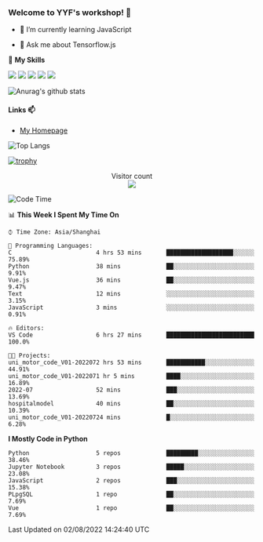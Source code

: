 ### Welcome to YYF's workshop! 👋

<!--
**YifeiYang210/YifeiYang210** is a ✨ _special_ ✨ repository because its `README.md` (this file) appears on your GitHub profile.

Here are some ideas to get you started:

- 🔭 I’m currently working on ...
- 🌱 I’m currently learning ...
- 👯 I’m looking to collaborate on ...
- 🤔 I’m looking for help with ...
- 💬 Ask me about ...
- 📫 How to reach me: ...
- 😄 Pronouns: ...
- ⚡ Fun fact: ...
-->

- 🌱 I’m currently learning JavaScript

- 💬 Ask me about Tensorflow.js

🌟 **My Skills**
<!-- [![](https://img.shields.io/badge/{徽标标题}-{徽标内容}-{徽标颜色}.svg)]({linkUrl}) -->

![](https://img.shields.io/badge/-Python-3f7fbd?logo=Python&logoColor=fff)
![](https://img.shields.io/badge/-DeepLearning-3f7fbd?logo=Pandas&logoColor=fff)
![](https://img.shields.io/badge/-Wechat-3f7fbd?logo=Wechat&logoColor=fff)
![](https://img.shields.io/badge/-C%2B%2B-3f7fbd?logo=C%2B%2B&logoColor=fff)
![](https://img.shields.io/badge/-JavaScript-3f7fbd?logo=JavaScript&logoColor=fff)

![Anurag's github stats](https://github-readme-stats.vercel.app/api?username=YifeiYang210&theme=maroongold)



#### Links 📫

* [My Homepage](https://YifeiYang210.github.io/blog/)

![Top Langs](https://github-readme-stats.vercel.app/api/top-langs/?username=YifeiYang210&hide=roff,c)

[![trophy](https://github-profile-trophy.vercel.app/?username=YifeiYang210&theme=dracula&row=2&column=3)](https://github.com/ryo-ma/github-profile-trophy)

<p align="center"> 
  Visitor count<br>
  <img src="https://profile-counter.glitch.me/YifeiYang210/count.svg" />
</p>

<!--START_SECTION:waka-->
![Code Time](http://img.shields.io/badge/Code%20Time-1%2C118%20hrs%2011%20mins-blue)

📊 **This Week I Spent My Time On** 

```text
⌚︎ Time Zone: Asia/Shanghai

💬 Programming Languages: 
C                        4 hrs 53 mins       ███████████████████░░░░░░   75.89% 
Python                   38 mins             ██░░░░░░░░░░░░░░░░░░░░░░░   9.91% 
Vue.js                   36 mins             ██░░░░░░░░░░░░░░░░░░░░░░░   9.47% 
Text                     12 mins             ░░░░░░░░░░░░░░░░░░░░░░░░░   3.15% 
JavaScript               3 mins              ░░░░░░░░░░░░░░░░░░░░░░░░░   0.91%

🔥 Editors: 
VS Code                  6 hrs 27 mins       █████████████████████████   100.0%

🐱‍💻 Projects: 
uni_motor_code_V01-2022072 hrs 53 mins       ███████████░░░░░░░░░░░░░░   44.91% 
uni_motor_code_V01-2022071 hr 5 mins         ████░░░░░░░░░░░░░░░░░░░░░   16.89% 
2022-07                  52 mins             ███░░░░░░░░░░░░░░░░░░░░░░   13.69% 
hospitalmodel            40 mins             ██░░░░░░░░░░░░░░░░░░░░░░░   10.39% 
uni_motor_code_V01-20220724 mins             █░░░░░░░░░░░░░░░░░░░░░░░░   6.28%

```

**I Mostly Code in Python** 

```text
Python                   5 repos             █████████░░░░░░░░░░░░░░░░   38.46% 
Jupyter Notebook         3 repos             █████░░░░░░░░░░░░░░░░░░░░   23.08% 
JavaScript               2 repos             ███░░░░░░░░░░░░░░░░░░░░░░   15.38% 
PLpgSQL                  1 repo              ██░░░░░░░░░░░░░░░░░░░░░░░   7.69% 
Vue                      1 repo              ██░░░░░░░░░░░░░░░░░░░░░░░   7.69%

```



 Last Updated on 02/08/2022 14:24:40 UTC
<!--END_SECTION:waka-->


